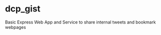 dcp_gist
========

Basic Express Web App and Service to share internal tweets and bookmark webpages 
